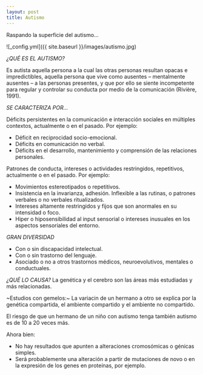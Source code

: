 ```yaml
---
layout: post
title: Autismo
---
```


Raspando la superficie del autismo...

![_config.yml]({{ site.baseurl }}/images/autismo.jpg)

*¿QUÉ ES EL AUTISMO?*

Es autista aquella persona a la cual las otras personas resultan opacas e impredictibles, aquella persona que vive como ausentes – mentalmente ausentes – a las personas presentes, y que por ello se siente incompetente para regular y controlar su conducta por medio de la comunicación (Rivière, 1991).


*SE CARACTERIZA POR...*

Déficits persistentes en la comunicación e interacción sociales en múltiples contextos, actualmente o en el pasado. Por ejemplo:
- Déficit en reciprocidad socio-emocional.
- Déficits en comunicación no verbal.
- Déficits en el desarrollo, mantenimiento y comprensión de las relaciones personales.

Patrones de conducta, intereses o actividades restringidos, repetitivos, actualmente o en el pasado. Por ejemplo:
- Movimientos estereotipados o repetitivos.
- Insistencia en la invarianza, adhesión. Inflexible a las rutinas, o patrones verbales o no verbales ritualizados.
- Intereses altamente restringidos y fijos que son anormales en su intensidad o foco.
- Hiper o hiposensibilidad al input sensorial o intereses inusuales en los aspectos sensoriales del entorno.

*GRAN DIVERSIDAD*
- Con o sin discapacidad intelectual.
- Con o sin trastorno del lenguaje.
- Asociado o no a otros trastornos médicos, neuroevolutivos, mentales o conductuales.

*¿QUÉ LO CAUSA?*
La genética y el cerebro son las áreas más estudiadas y más relacionadas.

~Estudios con gemelos:~
La variacin de un hermano a otro se explica por la genética compartida, el ambiente compartido y el ambiente no compartido.
 
 El riesgo de que un hermano de un niño con autismo tenga también autismo es de 10 a 20 veces más.

Ahora bien:
- No hay resultados que apunten a alteraciones cromosómicas o génicas simples.
- Será probablemente una alteración a partir de mutaciones de novo o en la expresión de los genes en proteínas, por ejemplo.
